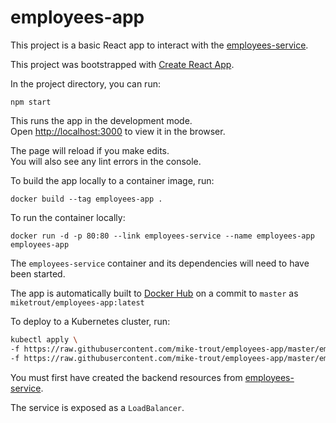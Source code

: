 # employees-app

This project is a basic React app to interact with the [employees-service](https://github.com/mike-trout/employees-service). 

This project was bootstrapped with [Create React App](https://github.com/facebook/create-react-app).

In the project directory, you can run:

`npm start`

This runs the app in the development mode.<br>
Open [http://localhost:3000](http://localhost:3000) to view it in the browser.

The page will reload if you make edits.<br>
You will also see any lint errors in the console.

To build the app locally to a container image, run:

`docker build --tag employees-app .`

To run the container locally:

`docker run -d -p 80:80 --link employees-service --name employees-app employees-app`

The `employees-service` container and its dependencies will need to have been started.

The app is automatically built to [Docker Hub](https://hub.docker.com/r/miketrout/employees-app) on a commit to `master` as `miketrout/employees-app:latest`

To deploy to a Kubernetes cluster, run:
```sh
kubectl apply \
-f https://raw.githubusercontent.com/mike-trout/employees-app/master/employees-app-deployment.yaml \
-f https://raw.githubusercontent.com/mike-trout/employees-app/master/employees-app-service.yaml
```
You must first have created the backend resources from [employees-service](https://github.com/mike-trout/employees-service).

The service is exposed as a `LoadBalancer`.

